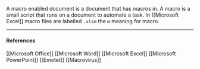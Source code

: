 A macro enabled document is a document that has macros in.  A macro is a small script that runs on a document to automate a task. In [[Microsoft Excel]] macro files are labelled `.xlsm`  the `m` meaning for macro.

---
#### References
[[Microsoft Office]]
[[Microsoft Word]]
[[Microsoft Excel]]
[[Microsoft PowerPoint]]
[[Emotet]]
[[Macrovirus]]